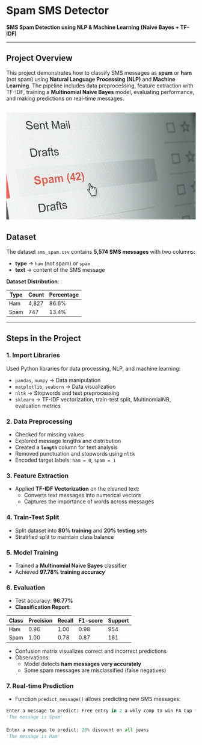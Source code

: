 # Spam SMS Detector

**SMS Spam Detection using NLP & Machine Learning (Naive Bayes + TF-IDF)**

---

## Project Overview

This project demonstrates how to classify SMS messages as **spam** or **ham** (not spam) using **Natural Language Processing (NLP)** and **Machine Learning**. The pipeline includes data preprocessing, feature extraction with TF-IDF, training a **Multinomial Naive Bayes** model, evaluating performance, and making predictions on real-time messages.

![SMS Spam Detection](68c5f1e91dbd9198a77d2444e55c272c.jpg)
---

## Dataset

The dataset `sms_spam.csv` contains **5,574 SMS messages** with two columns:

- **type** → `ham` (not spam) or `spam`  
- **text** → content of the SMS message  

**Dataset Distribution**:

| Type | Count | Percentage |
|------|-------|------------|
| Ham  | 4,827 | 86.6%      |
| Spam | 747   | 13.4%      |

---

## Steps in the Project

### 1. Import Libraries
Used Python libraries for data processing, NLP, and machine learning:
- `pandas`, `numpy` → Data manipulation
- `matplotlib`, `seaborn` → Data visualization
- `nltk` → Stopwords and text preprocessing
- `sklearn` → TF-IDF vectorization, train-test split, MultinomialNB, evaluation metrics

### 2. Data Preprocessing
- Checked for missing values
- Explored message lengths and distribution
- Created a **`length`** column for text analysis
- Removed punctuation and stopwords using `nltk`
- Encoded target labels: `ham = 0`, `spam = 1`

### 3. Feature Extraction
- Applied **TF-IDF Vectorization** on the cleaned text:
  - Converts text messages into numerical vectors
  - Captures the importance of words across messages

### 4. Train-Test Split
- Split dataset into **80% training** and **20% testing** sets
- Stratified split to maintain class balance

### 5. Model Training
- Trained a **Multinomial Naive Bayes** classifier
- Achieved **97.78% training accuracy**

### 6. Evaluation
- Test accuracy: **96.77%**
- **Classification Report**:

| Class | Precision | Recall | F1-score | Support |
|-------|-----------|--------|----------|---------|
| Ham   | 0.96      | 1.00   | 0.98     | 954     |
| Spam  | 1.00      | 0.78   | 0.87     | 161     |

- Confusion matrix visualizes correct and incorrect predictions
- Observations:
  - Model detects **ham messages very accurately**
  - Some spam messages are misclassified (false negatives)

### 7. Real-time Prediction
- Function `predict_message()` allows predicting new SMS messages:

```python
Enter a message to predict: Free entry in 2 a wkly comp to win FA Cup final
'The message is Spam'

Enter a message to predict: 20% discount on all jeans
'The message is Ham'
